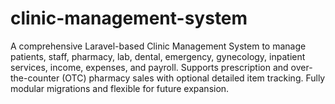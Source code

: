 # clinic-management-system
A comprehensive Laravel-based Clinic Management System to manage patients, staff, pharmacy, lab, dental, emergency, gynecology, inpatient services, income, expenses, and payroll. Supports prescription and over-the-counter (OTC) pharmacy sales with optional detailed item tracking. Fully modular migrations and flexible for future expansion.
